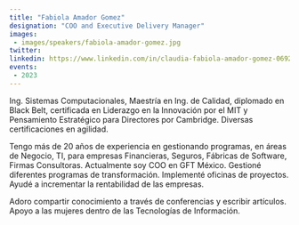 ```yaml
---
title: "Fabiola Amador Gomez"
designation: "COO and Executive Delivery Manager"
images:
 - images/speakers/fabiola-amador-gomez.jpg
twitter: 
linkedin: https://www.linkedin.com/in/claudia-fabiola-amador-gomez-0692a225/
events:
 - 2023
---
```


Ing. Sistemas Computacionales, Maestría en Ing. de Calidad, diplomado en Black Belt, certificada en Liderazgo en la Innovación por el MIT y Pensamiento Estratégico para Directores por Cambridge. Diversas certificaciones en agilidad.

Tengo más de 20 años de experiencia en gestionando programas, en áreas de Negocio, TI, para empresas Financieras, Seguros, Fábricas de Software, Firmas Consultoras. Actualmente soy COO en GFT México. Gestioné diferentes programas de transformación. Implementé oficinas de proyectos. Ayudé a incrementar la rentabilidad de las empresas. 

Adoro compartir conocimiento a través de conferencias y escribir artículos. Apoyo a las mujeres dentro de las Tecnologías de Información.